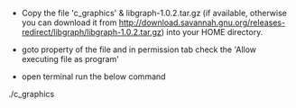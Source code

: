 * Copy the file 'c_graphics' & libgraph-1.0.2.tar.gz (if available, otherwise you can download it from http://download.savannah.gnu.org/releases-redirect/libgraph/libgraph-1.0.2.tar.gz) into your HOME directory.

* goto property of the file and in permission tab check the 'Allow executing file as program'

* open terminal run the below command

./c_graphics

